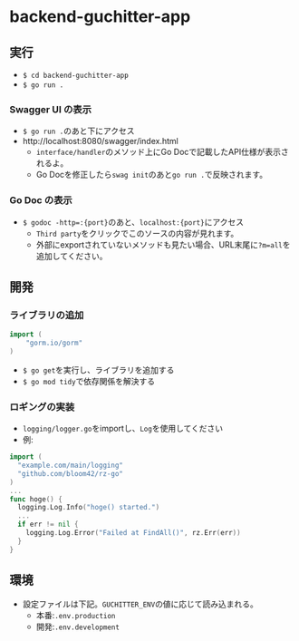# backend-guchitter-app
## 実行
- `$ cd backend-guchitter-app`
- `$ go run .`
### Swagger UI の表示
- `$ go run .`のあと下にアクセス
- http://localhost:8080/swagger/index.html
  - `interface/handler`のメソッド上にGo Docで記載したAPI仕様が表示されるよ。
  - Go Docを修正したら`swag init`のあと`go run .`で反映されます。
### Go Doc の表示
- `$ godoc -http=:{port}`のあと、`localhost:{port}`にアクセス
  - `Third party`をクリックでこのソースの内容が見れます。
  - 外部にexportされていないメソッドも見たい場合、URL末尾に`?m=all`を追加してください。

## 開発
### ライブラリの追加

```go:xxx.go
import (
    "gorm.io/gorm"
)
```

- `$ go get`を実行し、ライブラリを追加する
- `$ go mod tidy`で依存関係を解決する

### ロギングの実装
- `logging/logger.go`をimportし、`Log`を使用してください
- 例:
```go
import (
  "example.com/main/logging"
  "github.com/bloom42/rz-go"
)
...
func hoge() {
  logging.Log.Info("hoge() started.")
  ...
  if err != nil {
    logging.Log.Error("Failed at FindAll()", rz.Err(err))
  }
}
```

## 環境
- 設定ファイルは下記。`GUCHITTER_ENV`の値に応じて読み込まれる。
  - 本番:`.env.production`
  - 開発:`.env.development`

